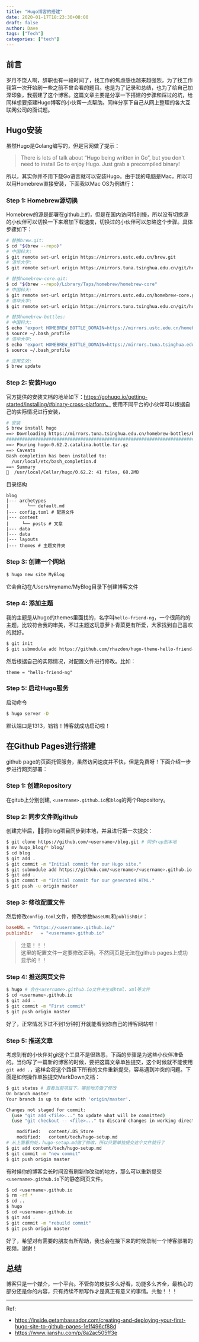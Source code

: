 ```yaml
---
title: "Hugo博客的搭建"
date: 2020-01-17T18:23:30+08:00
draft: false
author: Dave
tags: ["Tech"]
categories: ["tech"]
---
```


## 前言
岁月不饶人啊，辞职也有一段时间了，找工作的焦虑感也越来越强烈，为了找工作我第一次开始刷一些之前不曾会看的题目。也是为了记录和总结，也为了给自己加深印象，我搭建了这个博客。这篇文章主要是分享一下搭建的步骤和踩过的坑，给同样想要搭建Hugo博客的小伙帮一点帮助。同样分享下自己从网上整理的各大互联网公司的面试题。
<!--more-->

## Hugo安装
虽然Hugo是Golang编写的，但是官网做了提示：
> There is lots of talk about “Hugo being written in Go”, but you don't need to install Go to enjoy Hugo. Just grab a precompiled binary!

所以，其实你并不用下载Go语言就可以安装Hugo。由于我的电脑是Mac，所以可以用Homebrew直接安装，下面我以Mac OS为例进行：
### Step 1:  Homebrew源切换
Homebrew的源是部署在github上的，但是在国内访问特别慢，所以没有切换源的小伙伴可以切换一下来增加下载速度，切换过的小伙伴可以忽略这个步骤。具体步骤如下：

```bash
# 替换brew.git:
$ cd "$(brew --repo)"
# 中国科大:
$ git remote set-url origin https://mirrors.ustc.edu.cn/brew.git
# 清华大学:
$ git remote set-url origin https://mirrors.tuna.tsinghua.edu.cn/git/homebrew/brew.git

# 替换homebrew-core.git:
$ cd "$(brew --repo)/Library/Taps/homebrew/homebrew-core"
# 中国科大:
$ git remote set-url origin https://mirrors.ustc.edu.cn/homebrew-core.git
# 清华大学:
$ git remote set-url origin https://mirrors.tuna.tsinghua.edu.cn/git/homebrew/homebrew-core.git

# 替换homebrew-bottles:
# 中国科大:
$ echo 'export HOMEBREW_BOTTLE_DOMAIN=https://mirrors.ustc.edu.cn/homebrew-bottles' >> ~/.bash_profile
$ source ~/.bash_profile
# 清华大学:
$ echo 'export HOMEBREW_BOTTLE_DOMAIN=https://mirrors.tuna.tsinghua.edu.cn/homebrew-bottles' >> ~/.bash_profile
$ source ~/.bash_profile

# 应用生效:
$ brew update
```
### Step 2: 安装Hugo
官方提供的安装文档的地址如下：https://gohugo.io/getting-started/installing/#binary-cross-platform。
使用不同平台的小伙伴可以根据自己的实际情况进行安装，
``` bash
# 安装
$ brew install hugo
==> Downloading https://mirrors.tuna.tsinghua.edu.cn/homebrew-bottles/bottles/hu
######################################################################## 100.0%
==> Pouring hugo-0.62.2.catalina.bottle.tar.gz
==> Caveats
Bash completion has been installed to:
  /usr/local/etc/bash_completion.d
==> Summary
🍺  /usr/local/Cellar/hugo/0.62.2: 41 files, 68.2MB
```
目录结构
```
blog
|--- archetypes
|		└── default.md
|--- config.toml # 配置文件
|--- content
|     └── posts # 文章
|--- data
|--- data
|--- layouts
|--- themes # 主题文件夹

```

### Step 3: 创建一个网站
```bash
$ hugo new site MyBlog
```
它会自动在/Users/myname/MyBlog目录下创建博客文件
### Step 4: 添加主题
我的主题是从hugo的themes里面找的，名字叫`hello-friend-ng`，一个很简约的主题，比较符合我的审美，不过主题这玩意萝卜青菜更有所爱，大家找到自己喜欢的就好。
```bash
$ git init
$ git submodule add https://github.com/rhazdon/hugo-theme-hello-friend-ng.git themes/hello-friend-ng
```
然后根据自己的实际情况，对配置文件进行修改。比如：
```tmol
theme = "hello-friend-ng"
```
### Step 5: 启动Hugo服务
启动命令
```bash
$ hugo server -D
```
默认端口是1313，铛铛！博客就成功启动啦！
## 在Github Pages进行搭建
github page的页面托管服务，虽然访问速度并不快，但是免费呀！下面介绍一步步进行网页部署：
### Step 1: 创建Repository
在gitub上分别创建, `<username>.github.io`和`blog`的两个Repository。
### Step 2: 同步文件到github
创建完毕后，将blog项目同步到本地，并且进行第一次提交：
```bash
$ git clone https://github.com/<username>/blog.git # 同步rep到本地
$ mv hugo_blog/* blog/
$ cd blog
$ git add .
$ git commit -m "Initial commit for our Hugo site."
$ git submodule add https://github.com/<username>/<username>.github.io.git <username>.github.io.git
$ git add .
$ git commit -m "Initial commit for our generated HTML."
$ git push -u origin master
```
### Step 3: 修改配置文件
然后修改`config.toml`文件，修改参数`baseURL`和`publishDir`：
```toml
baseURL = "https://<username>.github.io/"
publishDir   = "<username>.github.io"
```
> 注意！！！  
> 这里的配置文件一定要修改正确，不然网页是无法在github pages上成功显示的！！
### Step 4: 推送网页文件
``` bash
$ hugo # 会在<username>.github.io文件夹生成html、xml等文件
$ cd <username>.github.io
$ git add .
$ git commit -m "First commit"
$ git push origin master
```
好了，正常情况下过不到1分钟打开就能看到你自己的博客网站啦！
### Step 5: 推送文章
考虑到有的小伙伴对git这个工具不是很熟悉，下面的步骤是为这些小伙伴准备的。当你写了一篇新的博客的时候，要把这篇文章单独提交，这个时候就不能使用`git add .`，这样会将这个路径下所有的文件重新提交，容易遇到冲突的问题。下面是如何操作单独提交MarkDown文档：
``` bash
$ git status # 查看当前项目下，哪些地方做了修改
On branch master
Your branch is up to date with 'origin/master'.

Changes not staged for commit:
  (use "git add <file>..." to update what will be committed)
  (use "git checkout -- <file>..." to discard changes in working directory)

	modified:   content/.DS_Store
	modified:   content/tech/hugo-setup.md
# 从上面看的处，hugo-setup.md做了修改，所以只要单独提交这个文件就行了
$ git add content/tech/hugo-setup.md
$ git commit -m "new commit"
$ git push origin master
```
有时候你的博客会长时间没有刷新你改动的地方，那么可以重新提交`<username>.github.io`下的静态网页文件。
```bash
$ cd <username>.github.io
$ rm -rf *
$ cd ..
$ hugo
$ cd <username>.github.io
$ git add .
$ git commit -m "rebuild commit"
$ git push origin master
```
好了，希望对有需要的朋友有所帮助，我也会在接下来的时候录制一个博客部署的视频。谢谢！

## 总结
博客只是一个媒介，一个平台。不管你的皮肤多么好看，功能多么齐全，最核心的部分还是你的内容，只有持续不断写作才是真正有意义的事情。共勉！！！

---
Ref:
* https://inside.getambassador.com/creating-and-deploying-your-first-hugo-site-to-github-pages-1e1f496cf88d
* https://www.jianshu.com/p/8a2ac505ff3e

